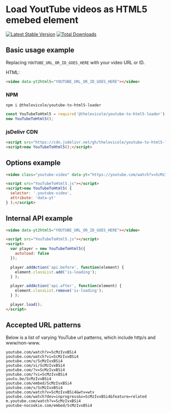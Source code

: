 # Load YoutTube videos as HTML5 emebed element

[![Latest Stable Version](https://img.shields.io/npm/v/@thelevicole/youtube-to-html5-loader)](https://www.npmjs.com/package/@thelevicole/youtube-to-html5-loader)
[![Total Downloads](https://img.shields.io/npm/dt/@thelevicole/youtube-to-html5-loader)](https://www.npmjs.com/package/@thelevicole/youtube-to-html5-loader)
  
## Basic usage example  
Replacing `YOUTUBE_URL_OR_ID_GOES_HERE` with your video URL or ID.

HTML:
```html
<video data-yt2html5="YOUTUBE_URL_OR_ID_GOES_HERE"></video>
```

### NPM
```
npm i @thelevicole/youtube-to-html5-loader
```

```javascript
const YouTubeToHtml5 = require('@thelevicole/youtube-to-html5-loader');
new YouTubeToHtml5();
```

### jsDelivr CDN
```html
<script src="https://cdn.jsdelivr.net/gh/thelevicole/youtube-to-html5-loader@2.0.0/dist/YouTubeToHtml5.js"></script>
<script>new YouTubeToHtml5();</script>
```

## Options example
```html
<video class="youtube-video" data-yt="https://youtube.com/watch?v=ScMzIvxBSi4"></video>

<script src="YouTubeToHtml5.js"></script>
<script>new YouTubeToHtml5( {
  selector: '.youtube-video',
  attribute: 'data-yt'
} );</script>
```  
  
## Internal API example
```html
<video data-yt2html5="YOUTUBE_URL_OR_ID_GOES_HERE"></video>

<script src="YouTubeToHtml5.js"></script>
<script>
  var player = new YouTubeToHtml5({
    autoload: false
  });

  player.addAction('api.before', function(element) {
    element.classList.add('is-loading');
  } );

  player.addAction('api.after', function(element) {
    element.classList.remove('is-loading');
  } );

  player.load();
</script>  
```

## Accepted URL patterns
Below is a list of varying YouTube url patterns, which include http/s and www/non-www.
```
youtube.com/watch?v=ScMzIvxBSi4
youtube.com/watch?vi=ScMzIvxBSi4
youtube.com/v/ScMzIvxBSi4
youtube.com/vi/ScMzIvxBSi4
youtube.com/?v=ScMzIvxBSi4
youtube.com/?vi=ScMzIvxBSi4
youtu.be/ScMzIvxBSi4
youtube.com/embed/ScMzIvxBSi4
youtube.com/v/ScMzIvxBSi4
youtube.com/watch?v=ScMzIvxBSi4&wtv=wtv
youtube.com/watch?dev=inprogress&v=ScMzIvxBSi4&feature=related
m.youtube.com/watch?v=ScMzIvxBSi4
youtube-nocookie.com/embed/ScMzIvxBSi4
```
